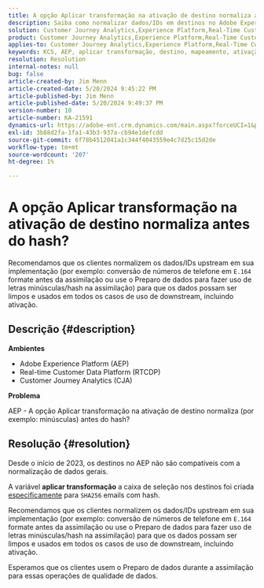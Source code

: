```yaml
---
title: A opção Aplicar transformação na ativação de destino normaliza antes do hash?
description: Saiba como normalizar dados/IDs em destinos no Adobe Experience Platform.
solution: Customer Journey Analytics,Experience Platform,Real-Time Customer Data Platform
product: Customer Journey Analytics,Experience Platform,Real-Time Customer Data Platform
applies-to: Customer Journey Analytics,Experience Platform,Real-Time Customer Data Platform
keywords: KCS, AEP, aplicar transformação, destino, mapeamento, ativação, RT-CDP, Customer Journey Analytics, normalizar, Adobe Experience Platform, Perguntas frequentes
resolution: Resolution
internal-notes: null
bug: false
article-created-by: Jim Menn
article-created-date: 5/20/2024 9:45:22 PM
article-published-by: Jim Menn
article-published-date: 5/20/2024 9:49:37 PM
version-number: 10
article-number: KA-21591
dynamics-url: https://adobe-ent.crm.dynamics.com/main.aspx?forceUCI=1&pagetype=entityrecord&etn=knowledgearticle&id=5c660a3c-f216-ef11-9f8a-6045bd006268
exl-id: 3b88d2fa-1fa1-43b3-937a-cb94e1defcdd
source-git-commit: 6f78b4512041a1c344f4043559e4c7d25c15d2de
workflow-type: tm+mt
source-wordcount: '207'
ht-degree: 1%

---
```


# A opção Aplicar transformação na ativação de destino normaliza antes do hash?


Recomendamos que os clientes normalizem os dados/IDs upstream em sua implementação (por exemplo: conversão de números de telefone em `E.164` formate antes da assimilação ou use o Preparo de dados para fazer uso de letras minúsculas/hash na assimilação) para que os dados possam ser limpos e usados em todos os casos de uso de downstream, incluindo ativação.

## Descrição {#description}


<b>Ambientes</b>

- Adobe Experience Platform (AEP)
- Real-time Customer Data Platform (RTCDP)
- Customer Journey Analytics (CJA)




<b>Problema</b>

AEP - A opção Aplicar transformação na ativação de destino normaliza (por exemplo: minúsculas) antes do hash?


## Resolução {#resolution}


Desde o início de 2023, os destinos no AEP não são compatíveis com a normalização de dados gerais.

A variável <b>aplicar transformação</b> a caixa de seleção nos destinos foi criada <u>especificamente</u> para `SHA256` emails com hash.

Recomendamos que os clientes normalizem os dados/IDs upstream em sua implementação (por exemplo: conversão de números de telefone em `E.164` formate antes da assimilação ou use o Preparo de dados para fazer uso de letras minúsculas/hash na assimilação) para que os dados possam ser limpos e usados em todos os casos de uso de downstream, incluindo ativação.

Esperamos que os clientes usem o Preparo de dados durante a assimilação para essas operações de qualidade de dados.

